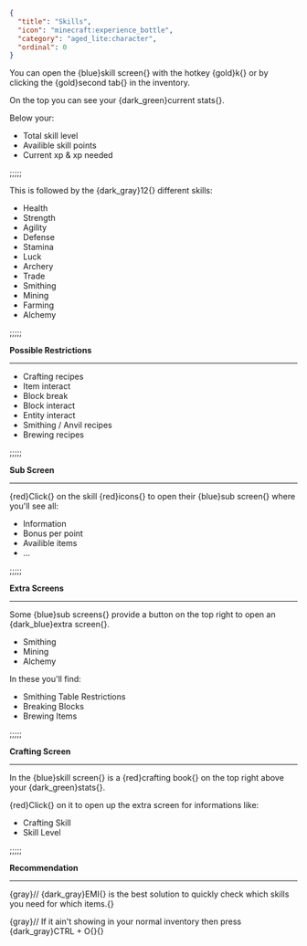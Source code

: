 ```json
{
  "title": "Skills",
  "icon": "minecraft:experience_bottle",
  "category": "aged_lite:character",
  "ordinal": 0
}
```

You can open the {blue}skill screen{} with the hotkey {gold}k{} or by clicking the {gold}second tab{} in the inventory.


On the top you can see your {dark_green}current stats{}.


Below your:

- Total skill level
- Availible skill points
- Current xp & xp needed

;;;;;



This is followed by the {dark_gray}12{} different skills:

- Health
- Strength
- Agility
- Defense
- Stamina
- Luck
- Archery
- Trade
- Smithing
- Mining
- Farming
- Alchemy

;;;;;


**Possible Restrictions**

---

- Crafting recipes
- Item interact
- Block break
- Block interact
- Entity interact
- Smithing / Anvil recipes
- Brewing recipes

;;;;;


**Sub Screen**

---

{red}Click{} on the skill {red}icons{} to open their {blue}sub screen{} where you'll see all:

- Information
- Bonus per point
- Availible items 
- ...

;;;;;


**Extra Screens**

---

Some {blue}sub screens{} provide a button on the top right to open an {dark_blue}extra screen{}.

- Smithing
- Mining
- Alchemy

In these you'll find:

- Smithing Table Restrictions
- Breaking Blocks
- Brewing Items

;;;;;


**Crafting Screen**

---

In the {blue}skill screen{} is a {red}crafting book{} on the top right above your {dark_green}stats{}.


{red}Click{} on it to open up the extra screen for informations like:

- Crafting Skill
- Skill Level

;;;;;


**Recommendation**

---

{gray}// {dark_gray}EMI{} is the best solution to quickly check which skills you need for which items.{}


{gray}// If it ain't showing in your normal inventory then press {dark_gray}CTRL + O{}{}
